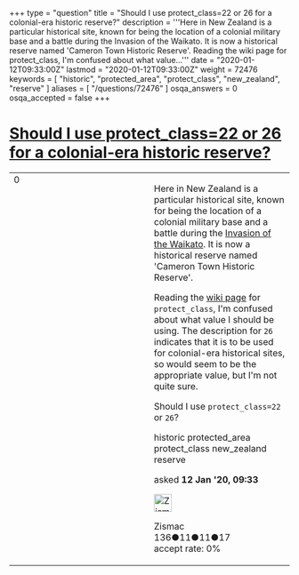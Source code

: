 +++
type = "question"
title = "Should I use protect_class=22 or 26 for a colonial-era historic reserve?"
description = '''Here in New Zealand is a particular historical site, known for being the location of a colonial military base and a battle during the Invasion of the Waikato. It is now a historical reserve named &#x27;Cameron Town Historic Reserve&#x27;.  Reading the wiki page for protect_class, I&#x27;m confused about what value...'''
date = "2020-01-12T09:33:00Z"
lastmod = "2020-01-12T09:33:00Z"
weight = 72476
keywords = [ "historic", "protected_area", "protect_class", "new_zealand", "reserve" ]
aliases = [ "/questions/72476" ]
osqa_answers = 0
osqa_accepted = false
+++

<div class="headNormal">

# [Should I use protect_class=22 or 26 for a colonial-era historic reserve?](/questions/72476/should-i-use-protect_class22-or-26-for-a-colonial-era-historic-reserve)

</div>

<div id="main-body">

<div id="askform">

<table id="question-table" style="width:100%;">
<colgroup>
<col style="width: 50%" />
<col style="width: 50%" />
</colgroup>
<tbody>
<tr>
<td style="width: 30px; vertical-align: top"><div class="vote-buttons">
<span id="post-72476-upvote" class="ajax-command post-vote up" rel="nofollow" title="I like this post (click again to cancel)"> </span>
<div id="post-72476-score" class="post-score" title="current number of votes">
0
</div>
<span id="post-72476-downvote" class="ajax-command post-vote down" rel="nofollow" title="I dont like this post (click again to cancel)"> </span> <span id="favorite-mark" class="ajax-command favorite-mark" rel="nofollow" title="mark/unmark this question as favorite (click again to cancel)"> </span>
<div id="favorite-count" class="favorite-count">
&#10;</div>
</div></td>
<td><div id="item-right">
<div class="question-body">
<p>Here in New Zealand is a particular historical site, known for being the location of a colonial military base and a battle during the <a href="https://en.wikipedia.org/wiki/Invasion_of_the_Waikato">Invasion of the Waikato</a>. It is now a historical reserve named 'Cameron Town Historic Reserve'.</p>
<p>Reading the <a href="https://wiki.openstreetmap.org/wiki/Tag:boundary%3Dprotected_area#Social-protected-area">wiki page</a> for <code>protect_class</code>, I'm confused about what value I should be using. The description for <code>26</code> indicates that it is to be used for colonial-era historical sites, so would seem to be the appropriate value, but I'm not quite sure.</p>
<p>Should I use <code>protect_class=22</code> or <code>26</code>?</p>
</div>
<div id="question-tags" class="tags-container tags">
<span class="post-tag tag-link-historic" rel="tag" title="see questions tagged &#39;historic&#39;">historic</span> <span class="post-tag tag-link-protected_area" rel="tag" title="see questions tagged &#39;protected_area&#39;">protected_area</span> <span class="post-tag tag-link-protect_class" rel="tag" title="see questions tagged &#39;protect_class&#39;">protect_class</span> <span class="post-tag tag-link-new_zealand" rel="tag" title="see questions tagged &#39;new_zealand&#39;">new_zealand</span> <span class="post-tag tag-link-reserve" rel="tag" title="see questions tagged &#39;reserve&#39;">reserve</span>
</div>
<div id="question-controls" class="post-controls">
&#10;</div>
<div class="post-update-info-container">
<div class="post-update-info post-update-info-user">
<p>asked <strong>12 Jan '20, 09:33</strong></p>
<img src="https://secure.gravatar.com/avatar/318c1da3c99b1d25f9834cbb24648736?s=32&amp;d=identicon&amp;r=g" class="gravatar" width="32" height="32" alt="Zismac&#39;s gravatar image" />
<p><span>Zismac</span><br />
<span class="score" title="136 reputation points">136</span><span title="11 badges"><span class="badge1">●</span><span class="badgecount">11</span></span><span title="11 badges"><span class="silver">●</span><span class="badgecount">11</span></span><span title="17 badges"><span class="bronze">●</span><span class="badgecount">17</span></span><br />
<span class="accept_rate" title="Rate of the user&#39;s accepted answers">accept rate:</span> <span title="Zismac has no accepted answers">0%</span></p>
</div>
</div>
<div id="comments-container-72476" class="comments-container">
&#10;</div>
<div id="comment-tools-72476" class="comment-tools">
&#10;</div>
<div class="clear">
&#10;</div>
<div id="comment-72476-form-container" class="comment-form-container">
&#10;</div>
<div class="clear">
&#10;</div>
</div></td>
</tr>
</tbody>
</table>

</div>

</div>

